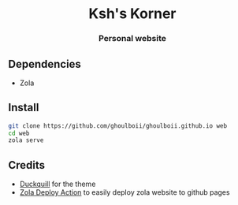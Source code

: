 <h1 align="center">Ksh's Korner</h1>
<h3 align="center">Personal website</h3>

## Dependencies

- Zola

## Install

```bash
git clone https://github.com/ghoulboii/ghoulboii.github.io web
cd web
zola serve
```

## Credits

- [Duckquill](https://codeberg.org/daudix/duckquill) for the theme
- [Zola Deploy Action](https://github.com/shalzz/zola-deploy-action) to easily deploy zola website to github pages
